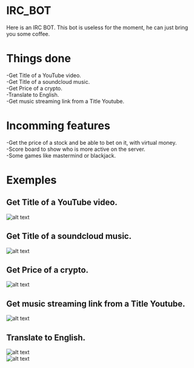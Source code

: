 # IRC_BOT
Here is an IRC BOT. 
This bot is useless for the moment, he can just bring you some coffee.

# Things done
-Get Title of a YouTube video.  
-Get Title of a soundcloud music.  
-Get Price of a crypto.   
-Translate to English.   
-Get music streaming link from a Title Youtube.  

# Incomming features
-Get the price of a stock and be able to bet on it, with virtual money.   
-Score board to show who is more active on the server.  
-Some games like mastermind or blackjack.   

# Exemples
## Get Title of a YouTube video.   
![alt text](https://i.ibb.co/PC2xd52/title-yt.jpg)   
## Get Title of a soundcloud music.   
![alt text](https://i.ibb.co/1JzFRrP/soundcloud-title.jpg)   
## Get Price of a crypto.    
![alt text](https://i.ibb.co/kHVHkWg/crypto.jpg)   
## Get music streaming link from a Title Youtube.  
![alt text](https://i.ibb.co/phyvhGb/getytlink.jpg)   
## Translate to English.   
![alt text](https://i.ibb.co/vw3Qt61/hexchatchine.jpg)   
![alt text](https://i.ibb.co/RDjHPRS/webclientchina.jpg)   
